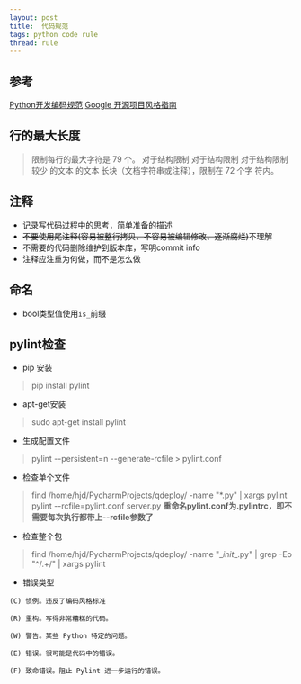 ```yaml
---
layout: post
title:  代码规范
tags: python code rule
thread: rule
---
```

## 参考
[Python开发编码规范](https://wiki.woodpecker.org.cn/moin/PythonCodingRule)
[ Google 开源项目风格指南](http://zh-google-styleguide.readthedocs.io/en/latest/google-python-styleguide/python_language_rules/)

## 行的最大长度
> 限制每行的最大字符是 79 个。 对于结构限制 对于结构限制 对于结构限制 较少 的文本 的文本 长块（文档字符串或注释），限制在 72 个字 符内。

## 注释
* 记录写代码过程中的思考，简单准备的描述
* ~~不要使用尾注释(容易被整行拷贝、不容易被编辑修改、逐渐腐烂)~~不理解
* 不需要的代码删除维护到版本库，写明commit info
* 注释应注重为何做，而不是怎么做

## 命名
* bool类型值使用`is_`前缀


## pylint检查
* pip 安装
> pip install pylint

* apt-get安装
> sudo apt-get install pylint

* 生成配置文件
> pylint --persistent=n --generate-rcfile > pylint.conf

* 检查单个文件
> find /home/hjd/PycharmProjects/qdeploy/ -name "*.py" | xargs pylint
> pylint --rcfile=pylint.conf server.py
**重命名pylint.conf为.pylintrc，即不需要每次执行都带上--rcfile参数了**

* 检查整个包
> find /home/hjd/PycharmProjects/qdeploy/ -name "\__init__.py" | grep -Eo "^/.+/" | xargs pylint

* 错误类型
```
(C) 惯例。违反了编码风格标准

(R) 重构。写得非常糟糕的代码。

(W) 警告。某些 Python 特定的问题。

(E) 错误。很可能是代码中的错误。

(F) 致命错误。阻止 Pylint 进一步运行的错误。
```
